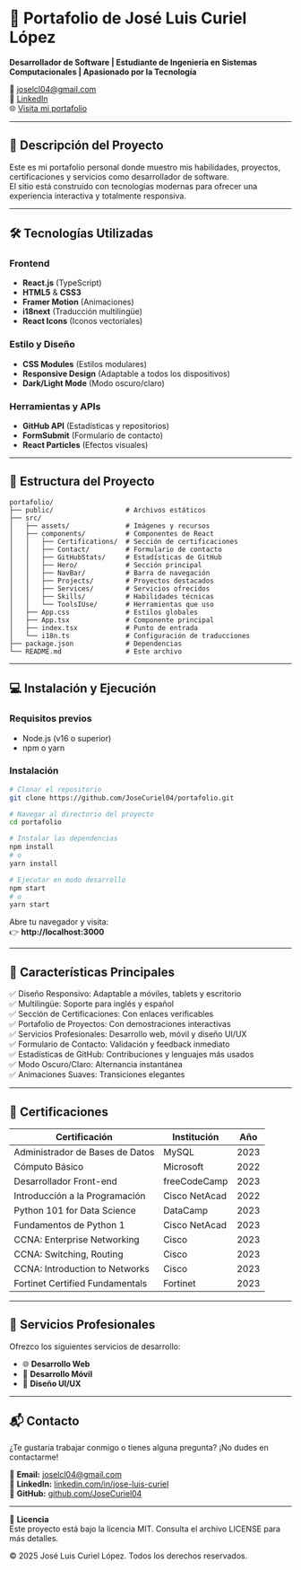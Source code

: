 # 🚀 Portafolio de José Luis Curiel López

**Desarrollador de Software | Estudiante de Ingeniería en Sistemas Computacionales | Apasionado por la Tecnología**

📧 [joselcl04@gmail.com](mailto:joselcl04@gmail.com)  
🔗 [LinkedIn](https://linkedin.com/in/jose-luis-curiel)  
🌐 [Visita mi portafolio](https://porttfoliojose-io.vercel.app)

---

## 📌 Descripción del Proyecto

Este es mi portafolio personal donde muestro mis habilidades, proyectos, certificaciones y servicios como desarrollador de software.  
El sitio está construido con tecnologías modernas para ofrecer una experiencia interactiva y totalmente responsiva.

---

## 🛠 Tecnologías Utilizadas

### Frontend
- **React.js** (TypeScript)
- **HTML5** & **CSS3**
- **Framer Motion** (Animaciones)
- **i18next** (Traducción multilingüe)
- **React Icons** (Iconos vectoriales)

### Estilo y Diseño
- **CSS Modules** (Estilos modulares)
- **Responsive Design** (Adaptable a todos los dispositivos)
- **Dark/Light Mode** (Modo oscuro/claro)

### Herramientas y APIs
- **GitHub API** (Estadísticas y repositorios)
- **FormSubmit** (Formulario de contacto)
- **React Particles** (Efectos visuales)

---

## 📂 Estructura del Proyecto
```
portafolio/
├── public/                  # Archivos estáticos
├── src/
│   ├── assets/              # Imágenes y recursos
│   ├── components/          # Componentes de React
│   │   ├── Certifications/  # Sección de certificaciones
│   │   ├── Contact/         # Formulario de contacto
│   │   ├── GitHubStats/     # Estadísticas de GitHub
│   │   ├── Hero/            # Sección principal
│   │   ├── NavBar/          # Barra de navegación
│   │   ├── Projects/        # Proyectos destacados
│   │   ├── Services/        # Servicios ofrecidos
│   │   ├── Skills/          # Habilidades técnicas
│   │   └── ToolsIUse/       # Herramientas que uso
│   ├── App.css              # Estilos globales
│   ├── App.tsx              # Componente principal
│   ├── index.tsx            # Punto de entrada
│   └── i18n.ts              # Configuración de traducciones
├── package.json             # Dependencias
└── README.md                # Este archivo
```

---

## 💻 Instalación y Ejecución

### Requisitos previos
- Node.js (v16 o superior)
- npm o yarn

### Instalación
```bash
# Clonar el repositorio
git clone https://github.com/JoseCuriel04/portafolio.git

# Navegar al directorio del proyecto
cd portafolio

# Instalar las dependencias
npm install
# o
yarn install

# Ejecutar en modo desarrollo
npm start
# o
yarn start
```

Abre tu navegador y visita:  
👉 **http://localhost:3000**

---

## 🎨 Características Principales

✅ Diseño Responsivo: Adaptable a móviles, tablets y escritorio  
✅ Multilingüe: Soporte para inglés y español  
✅ Sección de Certificaciones: Con enlaces verificables  
✅ Portafolio de Proyectos: Con demostraciones interactivas  
✅ Servicios Profesionales: Desarrollo web, móvil y diseño UI/UX  
✅ Formulario de Contacto: Validación y feedback inmediato  
✅ Estadísticas de GitHub: Contribuciones y lenguajes más usados  
✅ Modo Oscuro/Claro: Alternancia instantánea  
✅ Animaciones Suaves: Transiciones elegantes  

---

## 📜 Certificaciones

| Certificación | Institución | Año |
|----------------|--------------|-----|
| Administrador de Bases de Datos | MySQL | 2023 |
| Cómputo Básico | Microsoft | 2022 |
| Desarrollador Front-end | freeCodeCamp | 2023 |
| Introducción a la Programación | Cisco NetAcad | 2022 |
| Python 101 for Data Science | DataCamp | 2023 |
| Fundamentos de Python 1 | Cisco NetAcad | 2023 |
| CCNA: Enterprise Networking | Cisco | 2023 |
| CCNA: Switching, Routing | Cisco | 2023 |
| CCNA: Introduction to Networks | Cisco | 2023 |
| Fortinet Certified Fundamentals | Fortinet | 2023 |

---

## 💼 Servicios Profesionales

Ofrezco los siguientes servicios de desarrollo:

- 🌐 **Desarrollo Web**
- 📱 **Desarrollo Móvil**
- 🎨 **Diseño UI/UX**

---

## 📬 Contacto

¿Te gustaría trabajar conmigo o tienes alguna pregunta? ¡No dudes en contactarme!  

📧 **Email:** [joselcl04@gmail.com](mailto:joselcl04@gmail.com)  
🔗 **LinkedIn:** [linkedin.com/in/jose-luis-curiel](https://linkedin.com/in/jose-luis-curiel)  
🐙 **GitHub:** [github.com/JoseCuriel04](https://github.com/JoseCuriel04)

---

📄 **Licencia**  
Este proyecto está bajo la licencia MIT. Consulta el archivo LICENSE para más detalles.

© 2025 José Luis Curiel López. Todos los derechos reservados.
